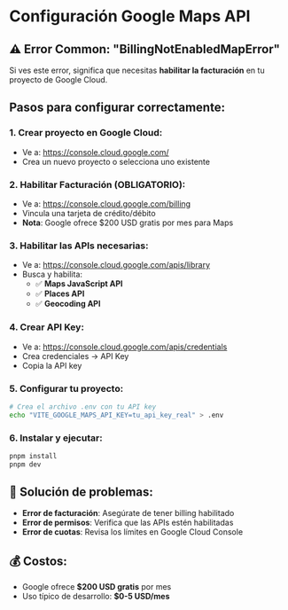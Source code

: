 # Configuración Google Maps API

## ⚠️ Error Common: "BillingNotEnabledMapError"

Si ves este error, significa que necesitas **habilitar la facturación** en tu proyecto de Google Cloud.

## Pasos para configurar correctamente:

### 1. **Crear proyecto en Google Cloud**:
   - Ve a: https://console.cloud.google.com/
   - Crea un nuevo proyecto o selecciona uno existente

### 2. **Habilitar Facturación** (OBLIGATORIO):
   - Ve a: https://console.cloud.google.com/billing
   - Vincula una tarjeta de crédito/débito
   - **Nota**: Google ofrece $200 USD gratis por mes para Maps

### 3. **Habilitar las APIs necesarias**:
   - Ve a: https://console.cloud.google.com/apis/library
   - Busca y habilita:
     - ✅ **Maps JavaScript API**
     - ✅ **Places API**
     - ✅ **Geocoding API**

### 4. **Crear API Key**:
   - Ve a: https://console.cloud.google.com/apis/credentials
   - Crea credenciales → API Key
   - Copia la API key

### 5. **Configurar tu proyecto**:
   ```bash
   # Crea el archivo .env con tu API key
   echo "VITE_GOOGLE_MAPS_API_KEY=tu_api_key_real" > .env
   ```

### 6. **Instalar y ejecutar**:
   ```bash
   pnpm install
   pnpm dev
   ```

## 🔧 Solución de problemas:

- **Error de facturación**: Asegúrate de tener billing habilitado
- **Error de permisos**: Verifica que las APIs estén habilitadas
- **Error de cuotas**: Revisa los límites en Google Cloud Console

## 💰 Costos:
- Google ofrece **$200 USD gratis** por mes
- Uso típico de desarrollo: **$0-5 USD/mes**
